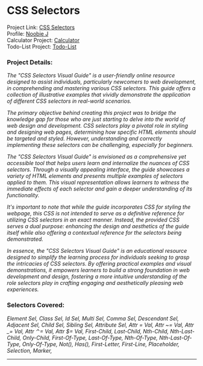 # CSS Selectors


Project Link: [CSS Selectors]() <br />
Profile: [Noobie J](https://noobiej.tech) <br />
Calculator Project: [Calculator](https://calculator.noobiej.tech/) <br />
Todo-List Project: [Todo-List](http://todo-list.noobiej.tech/) <br />

### Project Details:

_The "CSS Selectors Visual Guide" is a user-friendly online resource designed to assist individuals, particularly newcomers to web development,
in comprehending and mastering various CSS selectors. This guide offers a collection of illustrative examples that vividly demonstrate the
application of different CSS selectors in real-world scenarios._

_The primary objective behind creating this project was to bridge the knowledge gap for those who are just starting to delve into the world of web
design and development. CSS selectors play a pivotal role in styling and designing web pages, determining how specific HTML elements should be
targeted and styled. However, understanding and correctly implementing these selectors can be challenging, especially for beginners._

_The "CSS Selectors Visual Guide" is envisioned as a comprehensive yet accessible tool that helps users learn and internalize the nuances of CSS
selectors. Through a visually appealing interface, the guide showcases a variety of HTML elements and presents multiple examples of selectors
applied to them. This visual representation allows learners to witness the immediate effects of each selector and gain a deeper understanding of
its functionality._

_It's important to note that while the guide incorporates CSS for styling the webpage, this CSS is not intended to serve as a definitive reference
for utilizing CSS selectors in an exact manner. Instead, the provided CSS serves a dual purpose: enhancing the design and aesthetics of the guide
itself while also offering a contextual reference for the selectors being demonstrated._

_In essence, the "CSS Selectors Visual Guide" is an educational resource designed to simplify the learning process for individuals seeking to grasp
the intricacies of CSS selectors. By offering practical examples and visual demonstrations, it empowers learners to build a strong foundation in
web development and design, fostering a more intuitive understanding of the role selectors play in crafting engaging and aesthetically pleasing web
experiences._


### Selectors Covered:
_Element Sel, Class Sel, Id Sel, Multi Sel, Comma Sel, Descendant Sel, Adjacent Sel, Child Sel, Sibling Sel, Attribute Sel, Attr = Val, Attr ~= Val, Attr \_= Val, Attr ⌃= Val, Attr $= Val, First-Child, Last-Child, Nth-Child, Nth-Last-Child, Only-Child, First-Of-Type, Last-Of-Type, Nth-Of-Type, Nth-Last-Of-Type, Only-Of-Type, Not(), Has(), First-Letter, First-Line, Placeholder, Selection, Marker,_
<hr />
